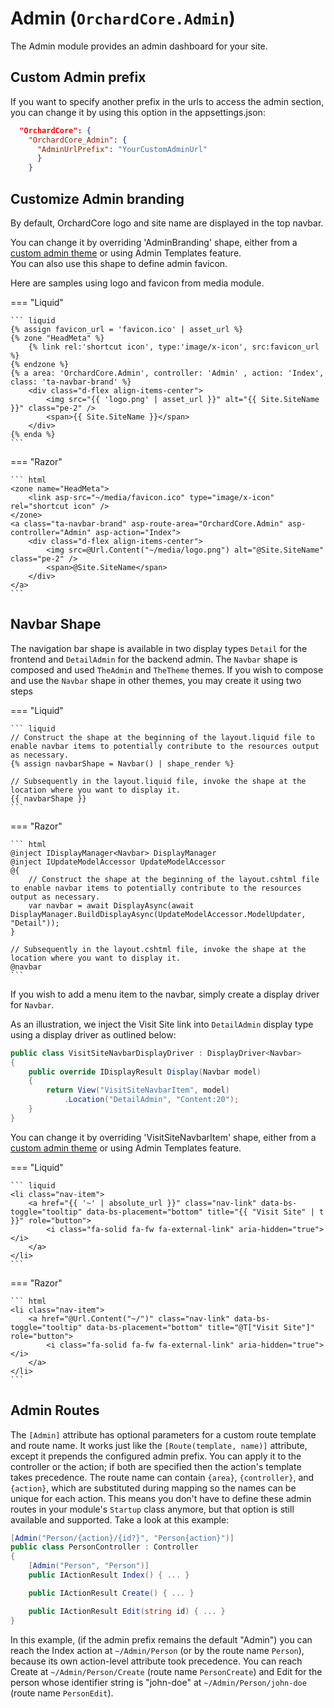# Admin (`OrchardCore.Admin`)

The Admin module provides an admin dashboard for your site.

## Custom Admin prefix

If you want to specify another prefix in the urls to access the admin section, you can change it by using this option in the appsettings.json:

``` json
  "OrchardCore": {
    "OrchardCore_Admin": {
      "AdminUrlPrefix": "YourCustomAdminUrl"
      }
    }
```

## Customize Admin branding

By default, OrchardCore logo and site name are displayed in the top navbar.

You can change it by overriding 'AdminBranding' shape, either from a [custom admin theme](../../../guides/create-admin-theme/README.md) or using Admin Templates feature.  
You can also use this shape to define admin favicon.

Here are samples using logo and favicon from media module.

=== "Liquid"

    ``` liquid
    {% assign favicon_url = 'favicon.ico' | asset_url %}
    {% zone "HeadMeta" %}
        {% link rel:'shortcut icon', type:'image/x-icon', src:favicon_url %}
    {% endzone %}
    {% a area: 'OrchardCore.Admin', controller: 'Admin' , action: 'Index', class: 'ta-navbar-brand' %}
        <div class="d-flex align-items-center">
            <img src="{{ 'logo.png' | asset_url }}" alt="{{ Site.SiteName }}" class="pe-2" />
            <span>{{ Site.SiteName }}</span>
        </div>
    {% enda %}
    ```

=== "Razor"

    ``` html
    <zone name="HeadMeta">
        <link asp-src="~/media/favicon.ico" type="image/x-icon" rel="shortcut icon" />
    </zone>
    <a class="ta-navbar-brand" asp-route-area="OrchardCore.Admin" asp-controller="Admin" asp-action="Index">
        <div class="d-flex align-items-center">
            <img src=@Url.Content("~/media/logo.png") alt="@Site.SiteName" class="pe-2" />
            <span>@Site.SiteName</span>
        </div>
    </a>
    ```

## Navbar Shape

The navigation bar shape is available in two display types `Detail` for the frontend and `DetailAdmin` for the backend admin. The `Navbar` shape is composed and used `TheAdmin` and `TheTheme` themes. If you wish to compose and use the `Navbar` shape in other themes, you may create it using two steps


=== "Liquid"

    ``` liquid
    // Construct the shape at the beginning of the layout.liquid file to enable navbar items to potentially contribute to the resources output as necessary.
    {% assign navbarShape = Navbar() | shape_render %}
    
    // Subsequently in the layout.liquid file, invoke the shape at the location where you want to display it.
    {{ navbarShape }}
    ```

=== "Razor"

    ``` html
    @inject IDisplayManager<Navbar> DisplayManager
    @inject IUpdateModelAccessor UpdateModelAccessor
    @{
        // Construct the shape at the beginning of the layout.cshtml file to enable navbar items to potentially contribute to the resources output as necessary.
        var navbar = await DisplayAsync(await DisplayManager.BuildDisplayAsync(UpdateModelAccessor.ModelUpdater, "Detail"));
    }

    // Subsequently in the layout.cshtml file, invoke the shape at the location where you want to display it.
    @navbar
    ```


If you wish to add a menu item to the navbar, simply create a display driver for `Navbar`.

As an illustration, we inject the Visit Site link into `DetailAdmin` display type using a display driver as outlined below:

```csharp
public class VisitSiteNavbarDisplayDriver : DisplayDriver<Navbar>
{
    public override IDisplayResult Display(Navbar model)
    {
        return View("VisitSiteNavbarItem", model)
            .Location("DetailAdmin", "Content:20");
    }
}
```

You can change it by overriding 'VisitSiteNavbarItem' shape, either from a [custom admin theme](../../../guides/create-admin-theme/README.md) or using Admin Templates feature.  

=== "Liquid"

    ``` liquid
    <li class="nav-item">
        <a href="{{ '~' | absolute_url }}" class="nav-link" data-bs-toggle="tooltip" data-bs-placement="bottom" title="{{ "Visit Site" | t }}" role="button">
            <i class="fa-solid fa-fw fa-external-link" aria-hidden="true"></i>
        </a>
    </li>
    ```

=== "Razor"

    ``` html
    <li class="nav-item">
        <a href="@Url.Content("~/")" class="nav-link" data-bs-toggle="tooltip" data-bs-placement="bottom" title="@T["Visit Site"]" role="button">
            <i class="fa-solid fa-fw fa-external-link" aria-hidden="true"></i>
        </a>
    </li>
    ```

## Admin Routes

The `[Admin]` attribute has optional parameters for a custom route template and route name. It works just like the `[Route(template, name)]` attribute, except it prepends the configured admin prefix. You can apply it to the controller or the action; if both are specified then the action's template takes precedence. The route name can contain `{area}`, `{controller}`, and `{action}`, which are substituted during mapping so the names can be unique for each action. This means you don't have to define these admin routes in your module's `Startup` class anymore, but that option is still available and supported. Take a look at this example:

```csharp
[Admin("Person/{action}/{id?}", "Person{action}")]
public class PersonController : Controller
{
    [Admin("Person", "Person")]
    public IActionResult Index() { ... }

    public IActionResult Create() { ... }

    public IActionResult Edit(string id) { ... }
}
```

In this example, (if the admin prefix remains the default "Admin") you can reach the Index action at `~/Admin/Person` (or by the route name `Person`), because its own action-level attribute took precedence. You can reach Create at `~/Admin/Person/Create` (route name `PersonCreate`) and Edit for the person whose identifier string is "john-doe" at `~/Admin/Person/john-doe` (route name `PersonEdit`).
